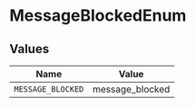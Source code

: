 # MessageBlockedEnum


## Values

| Name              | Value             |
| ----------------- | ----------------- |
| `MESSAGE_BLOCKED` | message_blocked   |